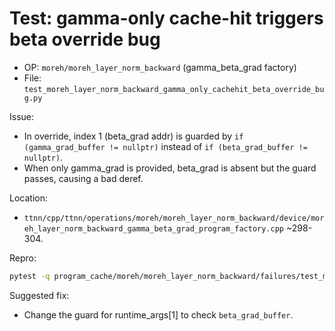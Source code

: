 # Test: gamma-only cache-hit triggers beta override bug

- OP: `moreh/moreh_layer_norm_backward` (gamma_beta_grad factory)
- File: `test_moreh_layer_norm_backward_gamma_only_cachehit_beta_override_bug.py`

Issue:
- In override, index 1 (beta_grad addr) is guarded by `if (gamma_grad_buffer != nullptr)` instead of `if (beta_grad_buffer != nullptr)`.
- When only gamma_grad is provided, beta_grad is absent but the guard passes, causing a bad deref.

Location:
- `ttnn/cpp/ttnn/operations/moreh/moreh_layer_norm_backward/device/moreh_layer_norm_backward_gamma_beta_grad_program_factory.cpp` ~298-304.

Repro:
```bash
pytest -q program_cache/moreh/moreh_layer_norm_backward/failures/test_moreh_layer_norm_backward_gamma_only_cachehit_beta_override_bug.py -s --disable-warnings
```

Suggested fix:
- Change the guard for runtime_args[1] to check `beta_grad_buffer`.
